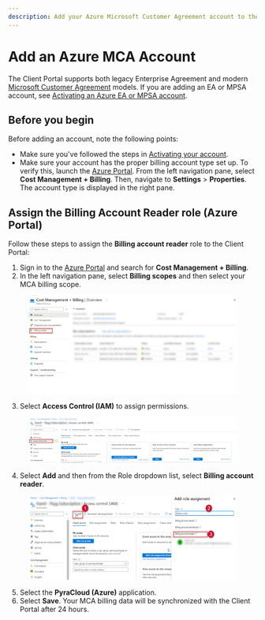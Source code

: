 ```yaml
---
description: Add your Azure Microsoft Customer Agreement account to the Client Portal.
---
```


# Add an Azure MCA Account

The Client Portal supports both legacy Enterprise Agreement and modern [Microsoft Customer Agreement](https://learn.microsoft.com/en-us/azure/cost-management-billing/understand/mca-overview) models.  If you are adding an EA or MPSA account, see [Activating an Azure EA or MPSA account](activate-an-azure-ea-or-mpsa-account.md).

## Before you begin <a href="#before-you-start" id="before-you-start"></a>

Before adding an account, note the following points:

* Make sure you've followed the steps in [Activating your account](activate-an-azure-ea-or-mpsa-account.md#activating-your-account).
* Make sure your account has the proper billing account type set up. To verify this, launch the [Azure Portal](https://portal.azure.com). From the left navigation pane, select **Cost Management + Billing**. Then, navigate to **Settings** > **Properties**. The account type is displayed in the right pane.

## Assign the Billing Account Reader role (Azure Portal)

Follow these steps to assign the **Billing account reader** role to the Client Portal:

1. Sign in to the [Azure Portal](https://portal.azure.com) and search for **Cost Management + Billing**.
2. In the left navigation pane, select **Billing scopes** and then select your MCA billing scope.

<div data-full-width="false">

<figure><img src="../../.gitbook/assets/image (12) (1) (1) (1) (1) (1).png" alt="" width="482"><figcaption></figcaption></figure>

</div>

3. Select **Access Control (IAM)** to assign permissions.&#x20;

<div data-full-width="false">

<figure><img src="../../.gitbook/assets/image (13) (1) (1) (1) (1) (1).png" alt="" width="482"><figcaption></figcaption></figure>

</div>

4. Select **Add** and then from the Role dropdown list, select **Billing account reader**.

<div data-full-width="false">

<figure><img src="../../.gitbook/assets/image (14) (1) (1) (1) (1).png" alt="" width="439"><figcaption></figcaption></figure>

</div>

5. Select the **PyraCloud (Azure)** application. &#x20;
6. Select **Save**. Your MCA billing data will be synchronized with the Client Portal after 24 hours.
